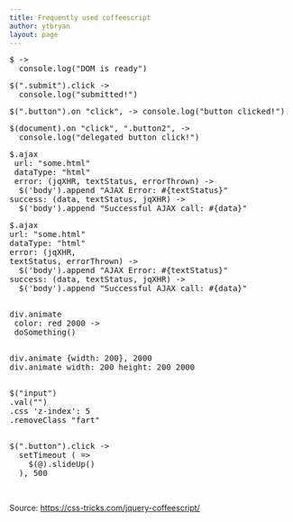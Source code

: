 ```yaml
---
title: Frequently used coffeescript
author: ytbryan
layout: page
---
```

<pre class="lang:default decode:true">$ -&gt;
  console.log("DOM is ready")</pre>

<pre class="lang:default decode:true ">$(".submit").click -&gt;
  console.log("submitted!")</pre>

<pre class="lang:default decode:true">$(".button").on "click", -&gt; console.log("button clicked!")</pre>

<pre class="lang:default decode:true  ">$(document).on "click", ".button2", -&gt;
  console.log("delegated button click!")
</pre>

<pre rel="CoffeeScript" class="language-javascript">$.ajax 
 url: "some.html" 
 dataType: "html" 
 error: (jqXHR, textStatus, errorThrown) -&gt; 
  $('body').append "AJAX Error: #{textStatus}" 
success: (data, textStatus, jqXHR) -&gt; 
  $('body').append "Successful AJAX call: #{data}"</pre>

<pre class="lang:default decode:true">$.ajax 
url: "some.html" 
dataType: "html" 
error: (jqXHR, 
textStatus, errorThrown) -&gt; 
  $('body').append "AJAX Error: #{textStatus}" 
success: (data, textStatus, jqXHR) -&gt; 
  $('body').append "Successful AJAX call: #{data}"

</pre>

<pre class="lang:default decode:true  ">div.animate 
 color: red 2000 -&gt; 
 doSomething()

</pre>

<pre class="lang:default decode:true">div.animate {width: 200}, 2000 
div.animate width: 200 height: 200 2000

</pre>

<pre class="lang:default decode:true">$("input") 
.val("") 
.css 'z-index': 5 
.removeClass "fart"

</pre>

<pre class="lang:default decode:true ">$(".button").click -&gt;
  setTimeout ( =&gt;
    $(@).slideUp()
  ), 500</pre>

&nbsp;

Source: https://css-tricks.com/jquery-coffeescript/